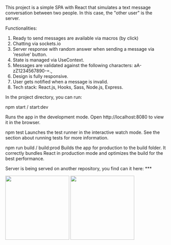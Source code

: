 This project is a simple SPA with React that simulates a text message conversation between two people.
In this case, the "other user" is the server.

Functionalities:

1. Ready to send messages are available via macros (by click)
2. Chatting via sockets.io
3. Server response with random answer when sending a message via 'resolve' button.
4. State is managed via UseContext.
5. Messages are validated against the following characters: aA-zZ1234567890-=.,
6. Design is fully responsive.
7. User gets notified when a message is invalid.
8. Tech stack: React.js, Hooks, Sass, Node.js, Express.

In the project directory, you can run:

npm start / start:dev

Runs the app in the development mode.
Open http://localhost:8080 to view it in the browser.

npm test
Launches the test runner in the interactive watch mode.
See the section about running tests for more information.

npm run build / build:prod
Builds the app for production to the build folder.
It correctly bundles React in production mode and optimizes the build for the best performance.

Server is being served on another repository, you find can it here: \*\*\*

<img src="https://res.cloudinary.com/dksmeovlj/image/upload/v1639425500/%D7%A6%D7%99%D7%9C%D7%95%D7%9D_%D7%9E%D7%A1%D7%9A_2021-12-13_%D7%91-20.53.11_g2lnrv.png" width="200" />
<img src="https://res.cloudinary.com/dksmeovlj/image/upload/v1639425506/%D7%A6%D7%99%D7%9C%D7%95%D7%9D_%D7%9E%D7%A1%D7%9A_2021-12-13_%D7%91-20.53.24_vnqi1t.png" width="200" />
